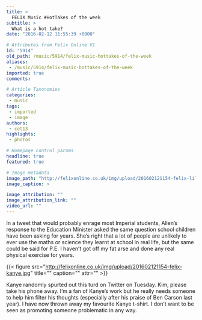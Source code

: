```yaml
---
title: >
  FELIX Music #HotTakes of the week
subtitle: >
  What is a hot take?
date: "2016-02-12 11:55:39 +0000"

# Attributes from Felix Online V1
id: "5914"
old_path: /music/5914/felix-music-hottakes-of-the-week
aliases:
 - /music/5914/felix-music-hottakes-of-the-week
imported: true
comments:

# Article Taxonomies
categories:
 - music
tags:
 - imported
 - image
authors:
 - cet13
highlights:
 - photos

# Homepage control params
headline: true
featured: true

# Image metadata
image_path: "http://felixonline.co.uk/img/upload/201602121154-felix-lilly.jpg"
image_caption: >

image_attribution: ""
image_attribution_link: ""
video_url: ""
---
```


In a tweet that would probably enrage most Imperial students, Allen’s response to the Education Minister asked the same question school children have been asking for years. She’s right that a lot of people are unlikely to ever use  the maths or science they learnt at school in real life, but the same could be said for P.E. I haven’t got off my fat arse and  done any real physical exercise for years.

{{< figure src="http://felixonline.co.uk/img/upload/201602121154-felix-kanye.jpg" title="" caption="" attr="" >}}

Kanye randomly spurted out this turd on Twitter on Tuesday. Kim, please take his phone away. I’m a fan of Kanye’s work but he really needs someone to help him filter his thoughts (especially after his praise of Ben Carson last year). I have now thrown away my favourite Kanye t-shirt. I don’t want to be seen as promoting someone problematic in any way.
